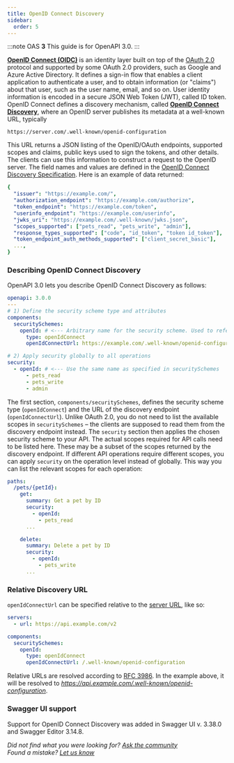 ```yaml
---
title: OpenID Connect Discovery
sidebar:
  order: 5
---
```


:::note
OAS **3** This guide is for OpenAPI 3.0.
:::

[**OpenID Connect (OIDC)**](http://openid.net/connect/) is an identity layer built on top of the [OAuth 2.0](/specification/authentication/oauth2/) protocol and supported by some OAuth 2.0 providers, such as Google and Azure Active Directory. It defines a sign-in flow that enables a client application to authenticate a user, and to obtain information (or "claims") about that user, such as the user name, email, and so on. User identity information is encoded in a secure JSON Web Token (JWT), called ID token. OpenID Connect defines a discovery mechanism, called [**OpenID Connect Discovery**](https://openid.net/specs/openid-connect-discovery-1_0.html), where an OpenID server publishes its metadata at a well-known URL, typically

    https://server.com/.well-known/openid-configuration

This URL returns a JSON listing of the OpenID/OAuth endpoints, supported scopes and claims, public keys used to sign the tokens, and other details. The clients can use this information to construct a request to the OpenID server. The field names and values are defined in the [OpenID Connect Discovery Specification](https://openid.net/specs/openid-connect-discovery-1_0.html). Here is an example of data returned:

```yaml
{
  "issuer": "https://example.com/",
  "authorization_endpoint": "https://example.com/authorize",
  "token_endpoint": "https://example.com/token",
  "userinfo_endpoint": "https://example.com/userinfo",
  "jwks_uri": "https://example.com/.well-known/jwks.json",
  "scopes_supported": ["pets_read", "pets_write", "admin"],
  "response_types_supported": ["code", "id_token", "token id_token"],
  "token_endpoint_auth_methods_supported": ["client_secret_basic"],
  ...,
}
```

### Describing OpenID Connect Discovery

OpenAPI 3.0 lets you describe OpenID Connect Discovery as follows:

```yaml
openapi: 3.0.0
---
# 1) Define the security scheme type and attributes
components:
  securitySchemes:
    openId: # <--- Arbitrary name for the security scheme. Used to refer to it from elsewhere.
      type: openIdConnect
      openIdConnectUrl: https://example.com/.well-known/openid-configuration

# 2) Apply security globally to all operations
security:
  - openId: # <--- Use the same name as specified in securitySchemes
      - pets_read
      - pets_write
      - admin
```

The first section, `components/securitySchemes`, defines the security scheme type (`openIdConnect`) and the URL of the discovery endpoint (`openIdConnectUrl`). Unlike OAuth 2.0, you do not need to list the available scopes in `securitySchemes` – the clients are supposed to read them from the discovery endpoint instead. The `security` section then applies the chosen security scheme to your API. The actual scopes required for API calls need to be listed here. These may be a subset of the scopes returned by the discovery endpoint. If different API operations require different scopes, you can apply `security` on the operation level instead of globally. This way you can list the relevant scopes for each operation:

```yaml
paths:
  /pets/{petId}:
    get:
      summary: Get a pet by ID
      security:
        - openId:
          - pets_read
      ...

    delete:
      summary: Delete a pet by ID
      security:
        - openId:
          - pets_write
      ...
```

### Relative Discovery URL

`openIdConnectUrl` can be specified relative to the [server URL](/specification/api-host-and-base-path/), like so:

```yaml
servers:
  - url: https://api.example.com/v2
```

```yaml
components:
  securitySchemes:
    openId:
      type: openIdConnect
      openIdConnectUrl: /.well-known/openid-configuration
```

Relative URLs are resolved according to [RFC 3986](https://tools.ietf.org/html/rfc3986#section-4.2). In the example above, it will be resolved to _https://api.example.com/.well-known/openid-configuration_.

### Swagger UI support

Support for OpenID Connect Discovery was added in Swagger UI v. 3.38.0 and Swagger Editor 3.14.8.

_Did not find what you were looking for? [Ask the community](https://community.smartbear.com/t5/Swagger-Open-Source-Tools/bd-p/SwaggerOSTools)  
Found a mistake? [Let us know](https://github.com/swagger-api/swagger.io/issues)_
